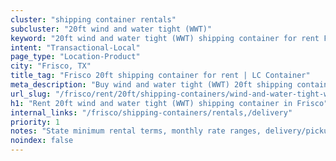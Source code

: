 ```yaml
---
cluster: "shipping container rentals"
subcluster: "20ft wind and water tight (WWT)"
keyword: "20ft wind and water tight (WWT) shipping container for rent Frisco, TX"
intent: "Transactional-Local"
page_type: "Location-Product"
city: "Frisco, TX"
title_tag: "Frisco 20ft shipping container for rent | LC Container"
meta_description: "Buy wind and water tight (WWT) 20ft shipping container rent with local delivery in Frisco, TX. LC Container — local Since 2003. Request a fast quote today."
url_slug: "/frisco/rent/20ft/shipping-containers/wind-and-water-tight-wwt"
h1: "Rent 20ft wind and water tight (WWT) shipping container in Frisco"
internal_links: "/frisco/shipping-containers/rentals,/delivery"
priority: 1
notes: "State minimum rental terms, monthly rate ranges, delivery/pickup fees, service area."
noindex: false
---
```


<!-- TODO: Add unique city/inventory copy, images, and internal links here. -->
